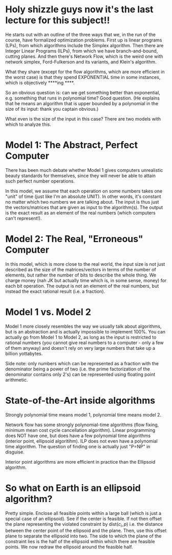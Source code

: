 # Holy shizzle guys now it's the last lecture for this subject!!

He starts out with an outline of the three ways that we, in the run of the
course, have formalized optimization problems. First up is linear programs
(LPs), from which algorithms include the Simplex algorithm. Then there are
Integer Linear Programs (ILPs), from which we have branch-and-bound, cutting
planes. And then there's Network Flow, which is the weird one with network
simplex, Ford-Fulkerson and its variants, and Klein's algorithm.

What they share (except for the flow algorithms, which are more efficient in the
worst case) is that they spend EXPONENTIAL time in some instances, which is
objectively ****ing ****.

So an obvious question is: can we get something better than exponential, e.g.
something that runs in polynomial time? Good question. (He explains that he
means an algorithm that is upper bounded by a polynomial in the size of its
input: thank you captain obvious.)

What even is the size of the input in this case? There are two models with which
to analyze this.

# Model 1: The Abstract, Perfect Computer

There has been much debate whether Model 1 gives computers unrealistic beauty
standards for themselves, since they will never be able to attain such perfect
number operations.

In this model, we assume that each operation on some numbers takes one "unit" of
time (just like I'm an absolute UNIT). In other words, it's constant no matter
which two numbers we are talking about. The input is thus just the
vectors/matrices that are given as input to the algorithm(s). The output is the
exact result as an element of the real numbers (which computers can't represent!).

# Model 2: The Real, "Erroneous" Computer

In this model, which is more close to the real world, the input size is not just
described as the size of the matrices/vectors in terms of the number of
elements, but rather the number of bits to describe the whole thing. We charge
money (nah JK but actually time which is, in some sense, money) for each bit
operation. The output is not an element of the real numbers, but instead the
exact rational result (i.e. a fraction).

# Model 1 vs. Model 2

Model 1 more closely resembles the way we usually talk about algorithms, but is
an abstraction and is actually impossible to implement 100%. You can actually go
from Model 1 to Model 2, as long as the input is restricted to rational numbers
(you cannot give real numbers to a computer - only a few of them anyway) and
doesn't rely on very large numbers that take up a billion yottabytes.

Side note: only numbers which can be represented as a fraction with the
denominator being a power of two (i.e. the prime factorization of the
denominator contains only 2's) can be represented using floating point
arithmetic.

# State-of-the-Art inside algorithms

Strongly polynomial time means model 1, polynomial time means model 2.

Network flow has some strongly polynomial-time algorithms (flow fixing, minimum
mean cost cycle cancellation algorithm). Linear programming does NOT have one,
but does have a few polynomial time algorithms (interior point, ellipsoid
algoritihm). ILP does not even have a polynomial time algorithm. The question of
finding one is actually just "P=NP" in disguise.

Interior point algorithms are more efficient in practice than the Ellipsoid
algorithm.

# So what on Earth is an ellipsoid algorithm?

Pretty simple. Enclose all feasible points within a large ball (which is just a
special case of an ellipsoid). See if the center is feasible. If not then offset
the plane representing the violated constraint by $\text{dist}(c_i, p)$ i.e. the
distance between the center point of the ellipsoid and the plane. Then, use this
offset plane to separate the ellipsoid into two. The side to which the plane of
the constraint lies is the half of the ellipsoid within which there are feasible
points. We now redraw the ellipsoid around the feasible half. 
